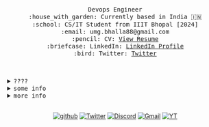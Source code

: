 
<!-- <p align="center"><img src="https://user-images.githubusercontent.com/67634565/123535664-dcf83700-d742-11eb-84ee-e0663dd167b5.png" width='500'></p> -->
<!-- <a href="#"><img alt="Counter" src="https://visitor-badge.glitch.me/badge?page_id=umgbhalla.visitor-badge"/></a> -->
<!-- <a href="https://github.com/umgbhalla"><img alt="GHstars" src="https://img.shields.io/github/stars/umgbhalla?affiliations=OWNER%2CCOLLABORATOR&label=GH%20stars" /></a> -->
<!-- <a href="https://dev.to/umgbhalla"><img alt="dev.to" src="https://img.shields.io/badge/DEV.TO-umgbhalla-black?logoColor=fbf1c7&color=fbf1c7&logo=dev.to&" /></a> -->
<p align="center">
  <br>
  <br>
   
  <samp>
    Devops Engineer<br>
    :house_with_garden: Currently based in India 🇮🇳<br>
    :school: CS/IT Student from IIIT Bhopal [2024]<br>
    :email:	umg.bhalla88@gmail.com <br>
    :pencil: CV: <a href="https://hi.umgbhalla.xyz/assets/Resume.pdf">View Resume</a> <br>
    :briefcase: LinkedIn:  <a href="https://www.linkedin.com/in/umgbhalla/">LinkedIn Profile</a> <br>
    :bird: Twitter:  <a href="https://twitter.com/umgbhalla/">Twitter</a> <br><br><br>
    </samp>
  <!--<img align='center' src="https://github-readme-stats.vercel.app/api?username=Eoin-McMahon">-->
</p>

<details>
  <summary><kbd>????</kbd></summary>
  <img align="right" src="https://user-images.githubusercontent.com/67634565/125792404-8feb3087-2884-42c8-9432-024879a9b3fc.gif" width='200' >
<h2><img  alt="huin" height="24px" src="https://cdn.discordapp.com/emojis/766456038530482177.gif?size=64 "/>  Proficient </h2>
<p><img  alt="Shell" height="32px" src="./media/shell.png"/>
<img  alt="C++" height="32px" src="./media/cpp.png"/>
<img  alt="C" height="32px" src="./media/c.png"/>
<img  alt="Python" height="32px" src="./media/python.png"/>
<img  alt="Figma" height="32px" src="./media/figma.png"/>
 </p>
<h2><img  alt="huin" height="24px" src="https://cdn.discordapp.com/emojis/900134038352842772.png"/> Learning  </h2>
<p><img  alt="Rust" height="32px" src="./media/rust.png"/>
<!-- <img  alt="JS" height="32px" src="./media/js.png"/> -->
<img  alt="Deno" height="32px" src="./media/deno.png"/>
<!-- <img  alt="Node js" height="32px" src="./media/node.png"/> -->
<!-- <img  alt="Flutter" height="32px" src="./media/flutter.png"/> -->
<img  alt="Docker" height="32px" src="./media/docker.png"/>
<img  alt="Lua" height="32px" src="./media/lua.png"/>
</p>
<h2><img  alt="huin" height="24px" src="https://cdn.discordapp.com/emojis/857448621020413961.gif?size=60 "/>  Tools </h2>
<p><img  alt="Endeavour OS" height="32px" src="./media/endevour.png"/>
<img  alt="Alacritty" height="32px" src="./media/alacritty.png"/>
<img  alt="Nvim" height="32px" src="./media/nvim.png"/>
<img  alt="Raspberry pi" height="32px" src="./media/rbpi.png"/>
<img  alt="Vscode" height="32px" src="./media/vscode.png"/>
</p>

 </details>
<details>
 <summary><kbd>some info</kbd></summary>
<a href="https://github.com/umgbhalla">
  <img align="center" width="49%" src="./header.svg" />
</a>
<br/>
<a href="https://github.com/umgbhalla">
  <img align="center" width="49%" src="./repositories.svg" />
</a>
<a href="https://github.com/umgbhalla">
  <img align="center" width="49%" src="./acti_comm.svg" />
</a>

<a href="https://github.com/umgbhalla">
  <img align="center" width="49%" src="./iso_calender.svg" />
</a>

<a href="https://github.com/umgbhalla">
    <img align="center" width="49%" src="./issue_pr_lang.svg" />
</a>

<a href="https://github.com/umgbhalla">
  <img align="center" width="49%" src="./github-habits.svg" />
</a>
<a href="https://github.com/umgbhalla">
    <img align="center" width="49%" src="./achievements.svg" />
</a>
  <a href="https://github.com/umgbhalla"><p align="center"><img  width="49%" src="https://github.com/umgbhalla/umgbhalla/blob/main/isocalendar.svg" alt="isocalendar" width="50%"></p></a>
 </details>


<details>
 <summary><kbd>more info</kbd></summary>
<img  src="https://activity-graph.herokuapp.com/graph?username=umgbhalla&bg_color=0D1117&color=e4e2e2&line=fafafa&point=f4f2f2&area=true&hide_border=true" width='100%' />
<!-- <a href="https://github.com/anuraghazra/github-readme-stats">
<img src="https://github-readme-stats.vercel.app/api?username=umgbhalla&count_private=true&show_icons=true&theme=nightowl&hide_border=true"  height='200px'/>
</a> -->

<!-- <a href="https://github.com/anuraghazra/github-readme-stats">
<img src="https://github-readme-stats.vercel.app/api/top-langs/?username=umgbhalla&theme=nightowl&hide_border=true" height='100' />
</a> -->
   

<!-- 
![Metrics](https://metrics.lecoq.io/umgbhalla?template=classic&isocalendar=1&introduction=1&languages=1&habits=1&activity=1&projects=1&isocalendar.duration=full-year&languages.limit=8&languages.sections=most-used&languages.colors=github&languages.threshold=0%25&languages.indepth=false&languages.recent.load=300&languages.recent.days=14&introduction.title=true&habits.from=200&habits.days=14&habits.facts=true&habits.charts=false&projects.limit=4&projects.descriptions=false&activity.limit=5&activity.load=300&activity.days=14&activity.filter=all&activity.visibility=all&activity.timestamps=false&config.timezone=Asia%2FKolkata)
 -->
   <a href="https://github.com/umgbhalla/dotstow">
      <h3>Current Rice</h3>
<p align="left"><img src="https://user-images.githubusercontent.com/67634565/140522097-77e30707-03d1-4a95-9c46-3842fa60de06.png" width='100%'/></p></a>
<p align="leftr"><img src="https://github.com/umgbhalla/umgbhalla/blob/main/github-metrics.svg" alt="Metrics" width="100%">
  </p> 
 </details>
<!--  <a href="https://github.com/umgbhalla/dotstow">
  <img alt="@umgbhalla/dotstow" src="https://github-readme-stats.vercel.app/api/pin/?username=umgbhalla&repo=dotstow&theme=github_dark" />
</a>   -->
<br>
<!-- <h5>Socials </h5> -->
<p align="center">
<a href="https://github.com/login?return_to=https%3A%2F%2Fgithub.com%2Fumgbhalla%2F"><img alt="github" src="https://img.shields.io/github/followers/umgbhalla?label=umgbhalla&style=social"/></a>
<a href="https://twitter.com/intent/follow?&screen_name=umgbhalla"><img alt="Twitter" src="https://img.shields.io/twitter/follow/umgbhalla?&logo=twitter" /></a>
<a href="https://discord.gg/Gjer4f38dD"><img alt="Discord" src="https://img.shields.io/discord/801057122115911710?color=indigo&logo=Discord&logoColor=blue"/></a>
<a href="mailto:umg.bhalla88@gmail.com"><img alt="Gmail" src="https://img.shields.io/badge/Email-Contact-indigo?logo=gmail" /></a>
<a href="https://www.youtube.com/channel/UClhiSfULj1FgkKS8FLEy3Jw"><img alt="YT" src="https://img.shields.io/badge/Youtube-umangbhalla-indigo?logo=youtube&logoColor=red" /></a>
</p>
